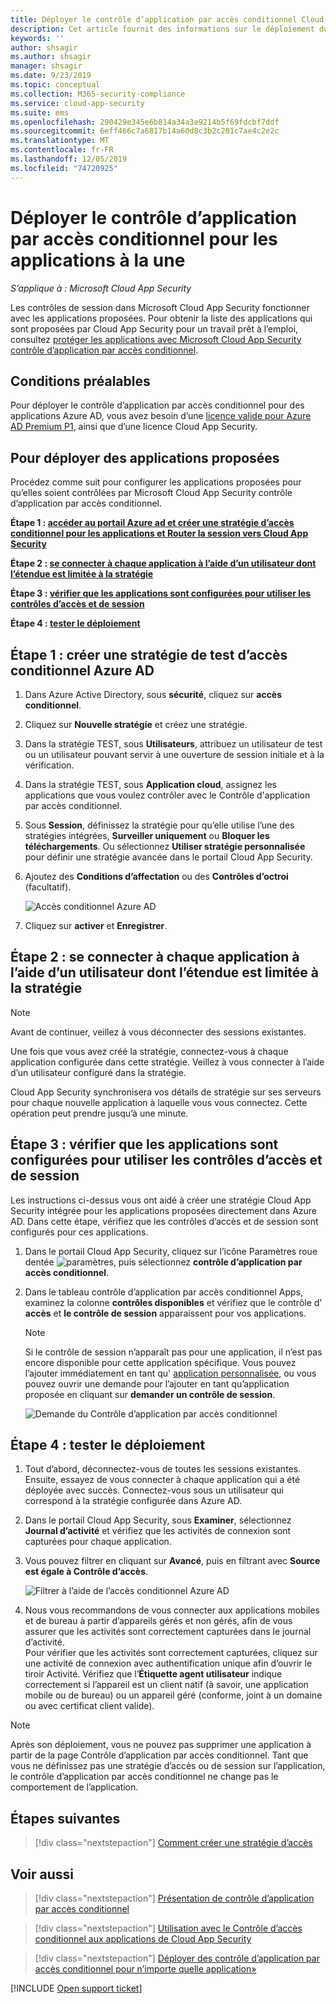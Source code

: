 ```yaml
---
title: Déployer le contrôle d’application par accès conditionnel Cloud App Security pour les applications Azure AD
description: Cet article fournit des informations sur le déploiement du proxy inversé du Contrôle d’application par accès conditionnel Microsoft Cloud App Security pour les applications Azure AD.
keywords: ''
author: shsagir
ms.author: shsagir
manager: shsagir
ms.date: 9/23/2019
ms.topic: conceptual
ms.collection: M365-security-compliance
ms.service: cloud-app-security
ms.suite: ems
ms.openlocfilehash: 290429e345e6b814a34a3e9214b5f69fdcbf7ddf
ms.sourcegitcommit: 6eff466c7a6817b14a60d8c3b2c201c7ae4c2e2c
ms.translationtype: MT
ms.contentlocale: fr-FR
ms.lasthandoff: 12/05/2019
ms.locfileid: "74720925"
---
```

# <a name="deploy-conditional-access-app-control-for-featured-apps"></a>Déployer le contrôle d’application par accès conditionnel pour les applications à la une

*S’applique à : Microsoft Cloud App Security*

Les contrôles de session dans Microsoft Cloud App Security fonctionner avec les applications proposées. Pour obtenir la liste des applications qui sont proposées par Cloud App Security pour un travail prêt à l’emploi, consultez [protéger les applications avec Microsoft Cloud App Security contrôle d’application par accès conditionnel](proxy-intro-aad.md#featured-apps).

## <a name="prerequisites"></a>Conditions préalables

Pour déployer le contrôle d’application par accès conditionnel pour des applications Azure AD, vous avez besoin d’une [licence valide pour Azure AD Premium P1](https://docs.microsoft.com/azure/active-directory/license-users-groups), ainsi que d’une licence Cloud App Security.

## <a name="to-deploy-featured-apps"></a>Pour déployer des applications proposées

Procédez comme suit pour configurer les applications proposées pour qu’elles soient contrôlées par Microsoft Cloud App Security contrôle d’application par accès conditionnel.

**Étape 1 : [accéder au portail Azure ad et créer une stratégie d’accès conditionnel pour les applications et Router la session vers Cloud App Security](#add-azure-ad)**

**Étape 2 : [se connecter à chaque application à l’aide d’un utilisateur dont l’étendue est limitée à la stratégie](#sign-in-scoped)**

**Étape 3 : [vérifier que les applications sont configurées pour utiliser les contrôles d’accès et de session](#portal)**

**Étape 4 : [tester le déploiement](#test)**

## Étape 1 : créer une stratégie de test d’accès conditionnel Azure AD<a name="add-azure-ad"></a>

1. Dans Azure Active Directory, sous **sécurité**, cliquez sur **accès conditionnel**.

1. Cliquez sur **Nouvelle stratégie** et créez une stratégie.

1. Dans la stratégie TEST, sous **Utilisateurs**, attribuez un utilisateur de test ou un utilisateur pouvant servir à une ouverture de session initiale et à la vérification.

1. Dans la stratégie TEST, sous **Application cloud**, assignez les applications que vous voulez contrôler avec le Contrôle d'application par accès conditionnel.

1. Sous **Session**, définissez la stratégie pour qu’elle utilise l’une des stratégies intégrées, **Surveiller uniquement** ou **Bloquer les téléchargements**. Ou sélectionnez **Utiliser stratégie personnalisée** pour définir une stratégie avancée dans le portail Cloud App Security.

1. Ajoutez des **Conditions d’affectation** ou des **Contrôles d’octroi** (facultatif).

    ![Accès conditionnel Azure AD](media/azure-ad-caac-policy.png)

1. Cliquez sur **activer** et **Enregistrer**.

## Étape 2 : se connecter à chaque application à l’aide d’un utilisateur dont l’étendue est limitée à la stratégie<a name="sign-in-scoped"></a>

> [!NOTE]
> Avant de continuer, veillez à vous déconnecter des sessions existantes.

Une fois que vous avez créé la stratégie, connectez-vous à chaque application configurée dans cette stratégie. Veillez à vous connecter à l’aide d’un utilisateur configuré dans la stratégie.

Cloud App Security synchronisera vos détails de stratégie sur ses serveurs pour chaque nouvelle application à laquelle vous vous connectez. Cette opération peut prendre jusqu’à une minute.

## Étape 3 : vérifier que les applications sont configurées pour utiliser les contrôles d’accès et de session<a name="portal"></a>

Les instructions ci-dessus vous ont aidé à créer une stratégie Cloud App Security intégrée pour les applications proposées directement dans Azure AD. Dans cette étape, vérifiez que les contrôles d’accès et de session sont configurés pour ces applications.

1. Dans le portail Cloud App Security, cliquez sur l’icône Paramètres roue dentée ![paramètres](media/settings-icon.png "icône des paramètres"), puis sélectionnez **contrôle d’application par accès conditionnel**.

1. Dans le tableau contrôle d’application par accès conditionnel Apps, examinez la colonne **contrôles disponibles** et vérifiez que le contrôle d' **accès** et **le contrôle de session** apparaissent pour vos applications.

    > [!NOTE]
    > Si le contrôle de session n’apparaît pas pour une application, il n’est pas encore disponible pour cette application spécifique. Vous pouvez l’ajouter immédiatement en tant qu' [application personnalisée](proxy-deployment-any-app.md), ou vous pouvez ouvrir une demande pour l’ajouter en tant qu’application proposée en cliquant sur **demander un contrôle de session**.
    >
    >![Demande du Contrôle d’application par accès conditionnel](media/caac-request.png)

## Étape 4 : tester le déploiement<a name="test"></a>

1. Tout d’abord, déconnectez-vous de toutes les sessions existantes. Ensuite, essayez de vous connecter à chaque application qui a été déployée avec succès. Connectez-vous sous un utilisateur qui correspond à la stratégie configurée dans Azure AD.

1. Dans le portail Cloud App Security, sous **Examiner**, sélectionnez **Journal d’activité** et vérifiez que les activités de connexion sont capturées pour chaque application.

1. Vous pouvez filtrer en cliquant sur **Avancé**, puis en filtrant avec **Source est égale à Contrôle d’accès**.

    ![Filtrer à l’aide de l’accès conditionnel Azure AD](media/sso-logon.png)

1. Nous vous recommandons de vous connecter aux applications mobiles et de bureau à partir d’appareils gérés et non gérés, afin de vous assurer que les activités sont correctement capturées dans le journal d’activité.<br />
Pour vérifier que les activités sont correctement capturées, cliquez sur une activité de connexion avec authentification unique afin d’ouvrir le tiroir Activité. Vérifiez que l’**Étiquette agent utilisateur** indique correctement si l’appareil est un client natif (à savoir, une application mobile ou de bureau) ou un appareil géré (conforme, joint à un domaine ou avec certificat client valide).

> [!NOTE]
> Après son déploiement, vous ne pouvez pas supprimer une application à partir de la page Contrôle d’application par accès conditionnel. Tant que vous ne définissez pas une stratégie d’accès ou de session sur l’application, le contrôle d’application par accès conditionnel ne change pas le comportement de l’application.

## <a name="next-steps"></a>Étapes suivantes

> [!div class="nextstepaction"]
> [Comment créer une stratégie d’accès](access-policy-aad.md)

## <a name="see-also"></a>Voir aussi

> [!div class="nextstepaction"]
> [Présentation de contrôle d’application par accès conditionnel](proxy-intro-aad.md)

> [!div class="nextstepaction"]
> [Utilisation avec le Contrôle d’accès conditionnel aux applications de Cloud App Security](proxy-intro-aad.md)

> [!div class="nextstepaction"]
> [Déployer des contrôle d’application par accès conditionnel pour n’importe quelle application»](proxy-deployment-any-app.md)

[!INCLUDE [Open support ticket](includes/support.md)]
